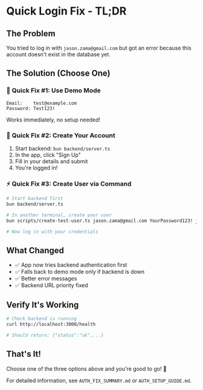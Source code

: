 # Quick Login Fix - TL;DR

## The Problem
You tried to log in with `jason.zama@gmail.com` but got an error because this account doesn't exist in the database yet.

## The Solution (Choose One)

### 🚀 Quick Fix #1: Use Demo Mode
```
Email:    test@example.com
Password: Test123!
```
Works immediately, no setup needed!

### 🎯 Quick Fix #2: Create Your Account
1. Start backend: `bun backend/server.ts`
2. In the app, click "Sign Up"
3. Fill in your details and submit
4. You're logged in!

### ⚡ Quick Fix #3: Create User via Command
```bash
# Start backend first
bun backend/server.ts

# In another terminal, create your user
bun scripts/create-test-user.ts jason.zama@gmail.com YourPassword123! jasonzama "Jason Zama"

# Now log in with your credentials
```

## What Changed
- ✅ App now tries backend authentication first
- ✅ Falls back to demo mode only if backend is down
- ✅ Better error messages
- ✅ Backend URL priority fixed

## Verify It's Working
```bash
# Check backend is running
curl http://localhost:3000/health

# Should return: {"status":"ok",...}
```

## That's It!
Choose one of the three options above and you're good to go! 🎉

For detailed information, see `AUTH_FIX_SUMMARY.md` or `AUTH_SETUP_GUIDE.md`.
